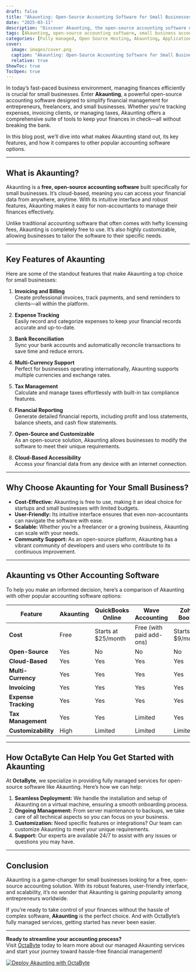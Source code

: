 ```yaml
---
draft: false
title: "Akaunting: Open-Source Accounting Software for Small Businesses"
date: "2025-03-11"
description: "Discover Akaunting, the open-source accounting software designed for small businesses. Learn how Akaunting simplifies financial management, its key features, and how it compares to other accounting tools. Perfect for entrepreneurs seeking a cost-effective, user-friendly solution."
tags: [Akaunting, open-source accounting software, small business accounting, free accounting software, Akaunting vs QuickBooks, Akaunting features, cloud-based accounting, financial management software]
categories: [Fully managed, Open Source Hosting, Akaunting, Applications, Others]
cover:
  image: images/cover.png
  caption: "Akaunting: Open-Source Accounting Software for Small Businesses"
  relative: true
ShowToc: true
TocOpen: true
---
```



In today’s fast-paced business environment, managing finances efficiently is crucial for small businesses. Enter **Akaunting**, a powerful open-source accounting software designed to simplify financial management for entrepreneurs, freelancers, and small businesses. Whether you're tracking expenses, invoicing clients, or managing taxes, Akaunting offers a comprehensive suite of tools to keep your finances in check—all without breaking the bank.

In this blog post, we’ll dive into what makes Akaunting stand out, its key features, and how it compares to other popular accounting software options.

---

## What is Akaunting?

Akaunting is a **free, open-source accounting software** built specifically for small businesses. It’s cloud-based, meaning you can access your financial data from anywhere, anytime. With its intuitive interface and robust features, Akaunting makes it easy for non-accountants to manage their finances effectively.

Unlike traditional accounting software that often comes with hefty licensing fees, Akaunting is completely free to use. It’s also highly customizable, allowing businesses to tailor the software to their specific needs.

---

## Key Features of Akaunting

Here are some of the standout features that make Akaunting a top choice for small businesses:

1. **Invoicing and Billing**  
   Create professional invoices, track payments, and send reminders to clients—all within the platform.

2. **Expense Tracking**  
   Easily record and categorize expenses to keep your financial records accurate and up-to-date.

3. **Bank Reconciliation**  
   Sync your bank accounts and automatically reconcile transactions to save time and reduce errors.

4. **Multi-Currency Support**  
   Perfect for businesses operating internationally, Akaunting supports multiple currencies and exchange rates.

5. **Tax Management**  
   Calculate and manage taxes effortlessly with built-in tax compliance features.

6. **Financial Reporting**  
   Generate detailed financial reports, including profit and loss statements, balance sheets, and cash flow statements.

7. **Open-Source and Customizable**  
   As an open-source solution, Akaunting allows businesses to modify the software to meet their unique requirements.

8. **Cloud-Based Accessibility**  
   Access your financial data from any device with an internet connection.

---

## Why Choose Akaunting for Your Small Business?

- **Cost-Effective:** Akaunting is free to use, making it an ideal choice for startups and small businesses with limited budgets.
- **User-Friendly:** Its intuitive interface ensures that even non-accountants can navigate the software with ease.
- **Scalable:** Whether you’re a freelancer or a growing business, Akaunting can scale with your needs.
- **Community Support:** As an open-source platform, Akaunting has a vibrant community of developers and users who contribute to its continuous improvement.

---

## Akaunting vs Other Accounting Software

To help you make an informed decision, here’s a comparison of Akaunting with other popular accounting software options:

| Feature                | Akaunting               | QuickBooks Online       | Wave Accounting         | Zoho Books              |
|------------------------|-------------------------|-------------------------|-------------------------|-------------------------|
| **Cost**               | Free                   | Starts at $25/month     | Free (with paid add-ons)| Starts at $9/month      |
| **Open-Source**        | Yes                    | No                      | No                      | No                      |
| **Cloud-Based**        | Yes                    | Yes                     | Yes                     | Yes                     |
| **Multi-Currency**     | Yes                    | Yes                     | Yes                     | Yes                     |
| **Invoicing**          | Yes                    | Yes                     | Yes                     | Yes                     |
| **Expense Tracking**   | Yes                    | Yes                     | Yes                     | Yes                     |
| **Tax Management**     | Yes                    | Yes                     | Limited                 | Yes                     |
| **Customizability**    | High                   | Limited                 | Limited                 | Limited                 |

---

## How OctaByte Can Help You Get Started with Akaunting

At **OctaByte**, we specialize in providing fully managed services for open-source software like Akaunting. Here’s how we can help:

1. **Seamless Deployment:** We handle the installation and setup of Akaunting on a virtual machine, ensuring a smooth onboarding process.
2. **Ongoing Management:** From server maintenance to backups, we take care of all technical aspects so you can focus on your business.
3. **Customization:** Need specific features or integrations? Our team can customize Akaunting to meet your unique requirements.
4. **Support:** Our experts are available 24/7 to assist with any issues or questions you may have.

---

## Conclusion

Akaunting is a game-changer for small businesses looking for a free, open-source accounting solution. With its robust features, user-friendly interface, and scalability, it’s no wonder that Akaunting is gaining popularity among entrepreneurs worldwide.

If you’re ready to take control of your finances without the hassle of complex software, **Akaunting** is the perfect choice. And with OctaByte’s fully managed services, getting started has never been easier.

---

**Ready to streamline your accounting process?**  
Visit [OctaByte](https://octabyte.io) today to learn more about our managed Akaunting services and start your journey toward hassle-free financial management!

[![Deploy Akaunting with OctaByte](/images/deploy-on-octabyte.png)](https://octabyte.io/fully-managed-open-source-services/applications/others/akaunting)